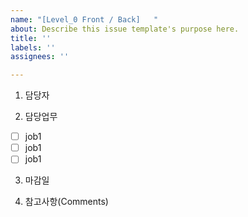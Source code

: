 ```yaml
---
name: "[Level_0 Front / Back]   "
about: Describe this issue template's purpose here.
title: ''
labels: ''
assignees: ''

---
```


1. 담당자


2. 담당업무
-[ ] job1
-[ ] job1
-[ ] job1

3. 마감일


4. 참고사항(Comments)
